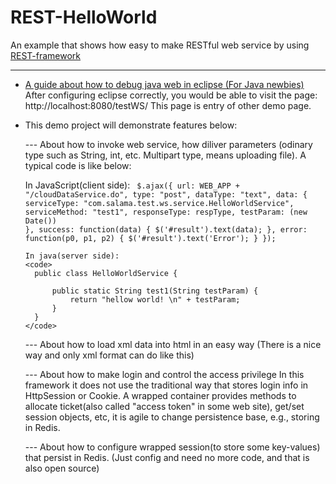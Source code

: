 REST-HelloWorld
===============

An example that shows how easy to make RESTful web service by using <a href="https://github.com/SalamaSoft/REST-framework">REST-framework</a>

------------------------------------------------------------------------------
* <a href="https://dl.dropboxusercontent.com/u/48157648/doc/REST-HelloWorld/DebugJavaWebInEclipse.html">A guide about how to debug java web in eclipse (For Java newbies)</a>
  After configuring eclipse correctly, you would be able to visit the page: http://localhost:8080/testWS/
  This page is entry of other demo page.

* This demo project will demonstrate features below:

  --- About how to invoke web service, how diliver parameters
      (odinary type such as String, int, etc. Multipart type, means uploading file). A typical code is like below:
      
     In JavaScript(client side):
      <code>
	$.ajax({
		url: WEB_APP + "/cloudDataService.do",
		type: "post",
		dataType: "text",
		data: {
			serviceType: "com.salama.test.ws.service.HelloWorldService",
			serviceMethod: "test1",
			responseType: respType,
			testParam: (new Date())
		},
		success: function(data) {
			$('#result').text(data);
		},
		error: function(p0, p1, p2) {
			$('#result').text('Error');
		}
	});
      </code></pre>

      In java(server side):
      <code>
		public class HelloWorldService {
		
			public static String test1(String testParam) {
				return "hellow world! \n" + testParam;
			}
		}
      </code>
  
  --- About how to load xml data into html in an easy way
      (There is a nice way and only xml format can do like this)
      
  --- About how to make login and control the access privilege
      In this framework it does not use the traditional way that stores login info in HttpSession or Cookie.
      A wrapped container provides methods to allocate ticket(also called "access token" in some web site), get/set session objects, etc, 
      it is agile to change persistence base, e.g., storing in Redis. 
  
  --- About how to configure wrapped session(to store some key-values) that persist in Redis.
      (Just config and need no more code, and that is also open source)
